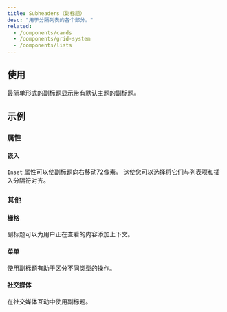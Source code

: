 ```yaml
---
title: Subheaders（副标题）
desc: "用于分隔列表的各个部分。"
related:
  - /components/cards
  - /components/grid-system
  - /components/lists
---
```


## 使用

最简单形式的副标题显示带有默认主题的副标题。

<subheaders-usage></subheaders-usage>

## 示例

### 属性

#### 嵌入

`Inset` 属性可以使副标题向右移动72像素。 这使您可以选择将它们与列表项和插入分隔符对齐。

<masa-example file="Examples.components.subheaders.Inset"></masa-example>

### 其他

#### 栅格

副标题可以为用户正在查看的内容添加上下文。

<masa-example file="Examples.components.subheaders.Grid"></masa-example>

#### 菜单

使用副标题有助于区分不同类型的操作。

<masa-example file="Examples.components.subheaders.Menu"></masa-example>

#### 社交媒体

在社交媒体互动中使用副标题。

<masa-example file="Examples.components.subheaders.SocialMedia"></masa-example>